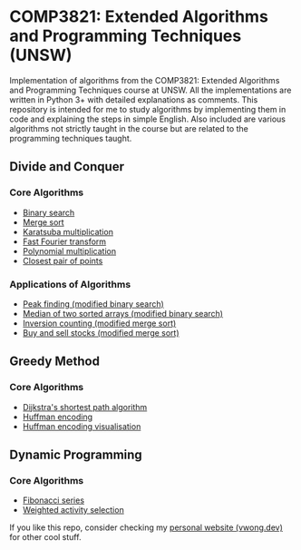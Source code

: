 # COMP3821: Extended Algorithms and Programming Techniques (UNSW)
Implementation of algorithms from the COMP3821: Extended Algorithms and Programming Techniques course at UNSW. All the implementations are written in Python 3+ with detailed explanations as comments. This repository is intended for me to study algorithms by implementing them in code and explaining the steps in simple English. Also included are various algorithms not strictly taught in the course but are related to the programming techniques taught.

## Divide and Conquer
### Core Algorithms
- [Binary search](https://github.com/V-Wong/COMP3821/blob/master/Divide%20and%20Conquer/binary_search.py)
- [Merge sort](https://github.com/V-Wong/COMP3821/blob/master/Divide%20and%20Conquer/merge_sort.py)
- [Karatsuba multiplication](https://github.com/V-Wong/COMP3821/blob/master/Divide%20and%20Conquer/karatsuba_multiplication.py)
- [Fast Fourier transform](https://github.com/V-Wong/COMP3821/blob/master/Divide%20and%20Conquer/fast_fourier_transform.py)
- [Polynomial multiplication](https://github.com/V-Wong/COMP3821/blob/master/Divide%20and%20Conquer/polynomial_multiplication.py)
- [Closest pair of points](https://github.com/V-Wong/COMP3821/blob/master/Divide%20and%20Conquer/closest_pair_of_points.py)
### Applications of Algorithms
- [Peak finding (modified binary search)](https://github.com/V-Wong/COMP3821/blob/master/Divide%20and%20Conquer/peak_finder.py)
- [Median of two sorted arrays (modified binary search)](https://github.com/V-Wong/COMP3821/blob/master/Divide%20and%20Conquer/median_of_two_arrays.py)
- [Inversion counting (modified merge sort)](https://github.com/V-Wong/COMP3821/blob/master/Divide%20and%20Conquer/inversion_counter.py)
- [Buy and sell stocks (modified merge sort)](https://github.com/V-Wong/COMP3821/blob/master/Divide%20and%20Conquer/buy_and_sell_stock.py)

## Greedy Method
### Core Algorithms
- [Dijkstra's shortest path algorithm](https://github.com/V-Wong/COMP3821/blob/master/Greedy/dijkstra.py)
- [Huffman encoding](https://github.com/V-Wong/Huffman-Encoding/blob/master/huffmanEncode.js)
- [Huffman encoding visualisation](https://vwong.dev/Huffman-Encoding/)

## Dynamic Programming
### Core Algorithms
- [Fibonacci series](https://github.com/V-Wong/COMP3821/blob/master/Dynamic%20Programming/fibonacci.py)
- [Weighted activity selection](https://github.com/V-Wong/COMP3821/blob/master/Dynamic%20Programming/weighted_activity_selection.py)

If you like this repo, consider checking my [personal website (vwong.dev)](https://vwong.dev) for other cool stuff.
